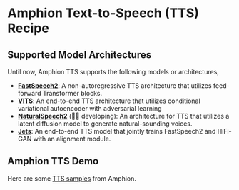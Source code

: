 
# Amphion Text-to-Speech (TTS) Recipe

## Supported Model Architectures

Until now, Amphion TTS supports the following models or architectures,
- **[FastSpeech2](FastSpeech2)**: A non-autoregressive TTS architecture that utilizes feed-forward Transformer blocks.
- **[VITS](VITS)**: An end-to-end TTS architecture that utilizes conditional variational autoencoder with adversarial learning
- **[NaturalSpeech2](NaturalSpeech2)** (👨‍💻 developing): An architecture for TTS that utilizes a latent diffusion model to generate natural-sounding voices.
- **[Jets](Jets)**: An end-to-end TTS model that jointly trains FastSpeech2 and HiFi-GAN with an alignment module.

## Amphion TTS Demo
Here are some [TTS samples](https://openhlt.github.io/Amphion_TTS_Demo/) from Amphion.
